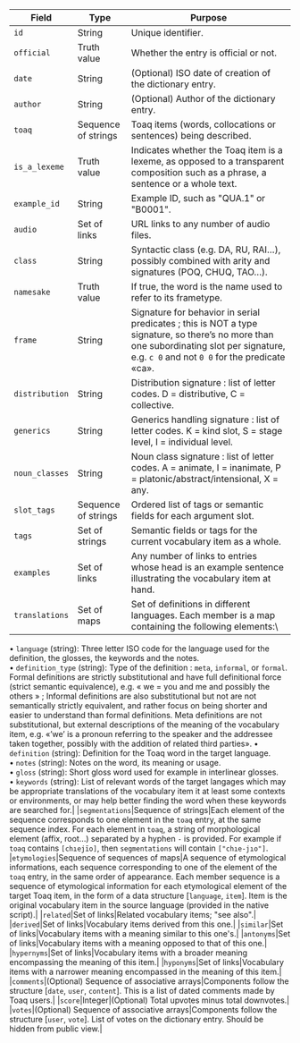 |Field|Type|Purpose|
|---|---|---|
|`id`|String|Unique identifier.|
|`official`|Truth value|Whether the entry is official or not.|
|`date`|String|(Optional) ISO date of creation of the dictionary entry.|
|`author`|String|(Optional) Author of the dictionary entry.|
|`toaq`|Sequence of strings|Toaq items (words, collocations or sentences) being described.|
|`is_a_lexeme`|Truth value|Indicates whether the Toaq item is a lexeme, as opposed to a transparent composition such as a phrase, a sentence or a whole text.|
|`example_id`|String|Example ID, such as "QUA.1" or "B0001".|
|`audio`|Set of links|URL links to any number of audio files.|
|`class`|String|Syntactic class (e.g. DA, RU, RAI…), possibly combined with arity and signatures (POQ, CHUQ, TAO…).|
|`namesake`|Truth value|If true, the word is the name used to refer to its frametype.|
|`frame`|String|Signature for behavior in serial predicates ; this is NOT a type signature, so there’s no more than one subordinating slot per signature, e.g. ``c 0`` and not ``0 0`` for the predicate «ca».|
|`distribution`|String|Distribution signature : list of letter codes. D = distributive, C = collective.|
|`generics`|String|Generics handling signature : list of letter codes. K = kind slot, S = stage level, I = individual level.|
|`noun_classes`|String|Noun class signature : list of letter codes. A = animate, I = inanimate, P = platonic/abstract/intensional, X = any.|
|`slot_tags`|Sequence of strings|Ordered list of tags or semantic fields for each argument slot.|
|`tags`|Set of strings|Semantic fields or tags for the current vocabulary item as a whole.|
|`examples`|Set of links|Any number of links to entries whose head is an example sentence illustrating the vocabulary item at hand.|
|`translations`|Set of maps|Set of definitions in different languages. Each member is a map containing the following elements:\
• `language` (string): Three letter ISO code for the language used for the definition, the glosses, the keywords and the notes.\
• `definition_type` (string): Type of the definition : `meta`, `informal`, or `formal`. Formal definitions are strictly substitutional and have full definitional force (strict semantic equivalence), e.g. « we = you and me and possibly the others » ; Informal definitions are also substitutional but not are not semantically strictly equivalent, and rather focus on being shorter and easier to understand than formal definitions. Meta definitions are not substitutional, but external descriptions of the meaning of the vocabulary item, e.g. «’we’ is a pronoun referring to the speaker and the addressee taken together, possibly with the addition of related third parties».
• `definition` (string): Definition for the Toaq word in the target language.\
• `notes` (string): Notes on the word, its meaning or usage.\
• `gloss` (string): Short gloss word used for example in interlinear glosses.\
• `keywords` (string): List of relevant words of the target langages which may be appropriate translations of the vocabulary item it at least some contexts or environments, or may help better finding the word when these keywords are searched for.|
|`segmentations`|Sequence of strings|Each element of the sequence corresponds to one element in the `toaq` entry, at the same sequence index. For each element in `toaq`, a string of morphological element (affix, root…) separated by a hyphen `-` is provided. For example if `toaq` contains `[chıejīo]`, then `segmentations` will contain `["chıe-jıo"]`.
|`etymologies`|Sequence of sequences of maps|A sequence of etymological informations, each sequence corresponding to one of the element of the `toaq` entry, in the same order of appearance.
Each member sequence is a sequence of etymological information for each etymological element of the target Toaq item, in the form of a data structure [`language`, `item`]. Item is the original vocabulary item in the source language (provided in the native script).|
|`related`|Set of links|Related vocabulary items; "see also".|
|`derived`|Set of links|Vocabulary items derived from this one.|
|`similar`|Set of links|Vocabulary items with a meaning similar to this one's.|
|`antonyms`|Set of links|Vocabulary items with a meaning opposed to that of this one.|
|`hypernyms`|Set of links|Vocabulary items with a broader meaning encompassing the meaning of this item.|
|`hyponyms`|Set of links|Vocabulary items with a narrower meaning encompassed in the meaning of this item.|
|`comments`|(Optional) Sequence of associative arrays|Components follow the structure [`date`, `user`, `content`]. This is a list of dated comments made by Toaq users.|
|`score`|Integer|(Optional) Total upvotes minus total downvotes.|
|`votes`|(Optional) Sequence of associative arrays|Components follow the structure [`user`, `vote`]. List of votes on the dictionary entry. Should be hidden from public view.|



